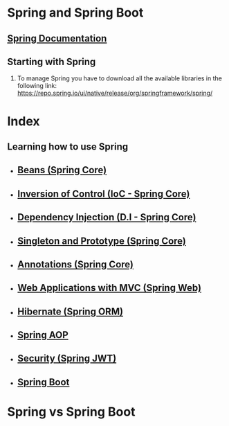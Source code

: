 # Spring and Spring Boot

## [Spring Documentation](https://docs.spring.io/spring-framework/docs/current/reference/html/)

## Starting with Spring

1.  To manage Spring you have to download all the available libraries in the following link: https://repo.spring.io/ui/native/release/org/springframework/spring/

# Index

## Learning how to use Spring

- ## [Beans (Spring Core)](https://github.com/Jbarseg/Learning-Spring-and-Spring-Boot/blob/master/index/englishtranslations/README-BEAN.en.md)

- ## [Inversion of Control (IoC - Spring Core)](https://github.com/Jbarseg/Learning-Spring-and-Spring-Boot/blob/master/index/englishtranslations/README_INVERSION_OF_CONTROL.en.md)

- ## [Dependency Injection (D.I -  Spring Core)](https://github.com/Jbarseg/Learning-Spring-and-Spring-Boot/blob/master/index/englishtranslations/README_DEPENDENCY_INJECTION.en.md)

- ## [Singleton and Prototype (Spring Core)](https://github.com/Jbarseg/Learning-Spring-and-Spring-Boot/blob/master/index/englishtranslations/README-SINGLETON-AND-PROTOTYPE.en.md)

- ## [Annotations (Spring Core)](https://github.com/Jbarseg/Learning-Spring-and-Spring-Boot/blob/master/index/englishtranslations/README-ANNOTATIONS.en.md)

- ## [Web Applications with MVC (Spring Web)](https://github.com/Jbarseg/Learning-Spring-and-Spring-Boot/blob/master/index/englishtranslations/README-WEB-APPLICATIONS-WITH-MVC.en.md)

- ## [Hibernate (Spring ORM)](https://github.com/Jbarseg/Learning-Spring-and-Spring-Boot/blob/master/index/englishtranslations/README-HIBERNATE.en.md)

- ## [Spring AOP]()

- ## [Security (Spring JWT)]()

- ## [Spring Boot]()

# Spring vs Spring Boot

